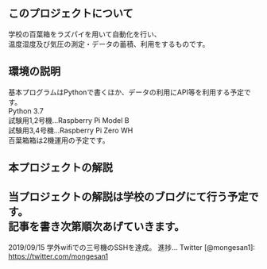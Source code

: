 このプロジェクトについて  
---
学校の百葉箱をラズパイを用いて自動化を行い、  
温度湿度及び気圧の測定・データの蓄積、利用をするものです。  

環境の説明
---  
基本プログラムはPythonで書くほか、データの利用にAPI等を利用する予定です。  
Python 3.7  
試験用1,2号機...Raspberry Pi Model B  
試験用3,4号機...Raspberry Pi Zero WH  
百葉箱箱は2機運用の予定です。  

本プロジェクトの解説
---  
当プロジェクトの解説は学校のブログにて行う予定です。  
記事を書き次第順次あげていきます。  
---
2019/09/15 学外wifiでの三号機のSSHを達成。
進捗... Twitter [@mongesan1]: https://twitter.com/mongesan1